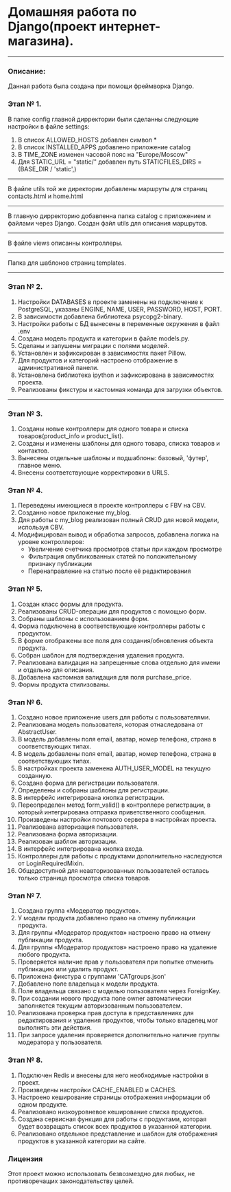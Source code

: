 # **Домашняя работа по Django(проект интернет-магазина).** 
___
### **Описание:**
Данная работа была создана при помощи фреймворка Django.
###  **Этап № 1.**
В папке config главной дирректории были сделанны следующие настройки в файле settings:
1. В список ALLOWED_HOSTS добавлен символ *
2. В список INSTALLED_APPS добавлено приложение catalog
3. В TIME_ZONE изменен часовой пояс на "Europe/Moscow"
4. Для STATIC_URL = "static/" добавлен путь STATICFILES_DIRS = (BASE_DIR / 'static',)
___
В файле utils той же директории добавлены маршруты для страниц contacts.html и 
home.html
___
В главную дирректорию добавленна папка catalog с приложением и файлами через Django.
Создан файл utils для описания маршрутов.
___
В файле views описанны контроллеры.
___
Папка для шаблонов страниц templates.
___
### **Этап № 2.**
1. Настройки DATABASES в проекте заменены на подключение к PostgreSQL, 
указаны ENGINE, NAME, USER, PASSWORD, HOST, PORT.
2. В зависимости добавлена библиотека psycopg2-binary.
3. Настройки работы с БД вынесены в переменные окружения в файл .env
4. Создана модель продукта и категории в файле models.py.
5. Сделаны и запушены миграции с полями моделей.
6. Установлен и зафиксирован в зависимостях пакет Pillow.
7. Для продуктов и категорий настроено отображение в административной панели.
8. Установлена библиотека ipython и зафиксирована в зависимостях проекта.
9. Реализованы фикстуры и кастомная команда для загрузки объектов.
___
### **Этап № 3.**
1. Созданы новые контроллеры для одного товара и списка товаров(product_info и product_list).
2. Созданы и изменены шаблоны для одного товара, списка товаров и контактов.
3. Вынесены отдельные шаблоны и подшаблоны: базовый, 'футер', главное меню.
4. Внесены соответствующие корректировки в URLS.
### **Этап № 4.**
1. Переведены имеющиеся в проекте контроллеры с FBV на CBV.
2. Созданно новое приложение my_blog.
3. Для работы с my_blog реализован полный CRUD для новой модели, используя CBV.
4. Модифицирован вывод и обработка запросов, добавлена логика на уровне контроллеров:
    - Увеличение счетчика просмотров статьи при каждом просмотре
    - Фильтрация опубликованных статей по положительному признаку публикации
    - Перенаправление на статью после её редактирования
### **Этап № 5.**
1. Создан класс формы для продукта.
2. Реализованы CRUD-операции для продуктов с помощью форм.
3. Собраны шаблоны с использованием форм.
4. Форма подключена в соответствующие контроллеры работы с продуктом.
5. В форме отображены все поля для создания/обновления объекта продукта.
6. Собран шаблон для подтверждения удаления продукта.
7. Реализована валидация на запрещенные слова отдельно для имени и отдельно для описания.
8. Добавлена кастомная валидация для поля purchase_price.
9. Формы продукта стилизованы.
### **Этап № 6.**
1. Создано новое приложение users для работы с пользователями.
2. Реализована модель пользователя, которая отнаследована от AbstractUser.
3. В модель добавлены поля email, аватар, номер телефона, страна в соответствующих типах.
4. В модель добавлены поля email, аватар, номер телефона, страна в соответствующих типах.
5. В настройках проекта заменена AUTH_USER_MODEL на текущую созданную.
6. Создана форма для регистрации пользователя.
7. Определены и собраны шаблоны для регистрации.
8. В интерфейс интегрирована кнопка регистрации.
9. Переопределен метод form_valid() в контроллере регистрации, в который интегрирована отправка приветственного сообщения.
10. Произведены настройки почтового сервера в настройках проекта.
11. Реализована авторизация пользователя.
12. Реализована форма авторизации.
13. Реализован шаблон авторизации.
14. В интерфейс интегрирована кнопка входа.
15. Контроллеры для работы с продуктами дополнительно наследуются от LoginRequiredMixin.
16. Общедоступной для неавторизованных пользователей осталась только страница просмотра списка товаров.
### **Этап № 7.**
1. Создана группа «Модератор продуктов».
2. У модели продукта добавлено право на отмену публикации продукта.
3. Для группы «Модератор продуктов» настроено право на отмену публикации продукта.
4. Для группы «Модератор продуктов» настроено право на удаление любого продукта.
5. Проверяется наличие прав у пользователя при попытке отменить публикацию или удалить продукт.
6. Приложена фикстура с группами 'CATgroups.json'
7. Добавлено поле владельца к модели продукта.
8. Поле владельца связано с моделью пользователя через ForeignKey.
9. При создании нового продукта поле owner автоматически заполняется текущим авторизованным пользователем.
10. Реализована проверка прав доступа в представлениях для редактирования и удаления продуктов, чтобы только владелец мог выполнять эти действия.
11. При запросе удаления проверяется дополнительно наличие группы модератора у пользователя.
### **Этап № 8.**
1. Подключен Redis и внесены для него необходимые настройки в проект.
2. Произведены настройки CACHE_ENABLED и CACHES.
3. Настроено кеширование страницы отображения информации об одном продукте.
4. Реализовано низкоуровневое кеширование списка продуктов.
5. Создана сервисная функция для работы с продуктами, которая будет возвращать список всех продуктов в указанной категории.
6. Реализовано отдельное представление и шаблон для отображения продуктов в указанной категории на сайте.
### **Лицензия**

Этот проект можно использовать безвозмездно для любых, 
не противоречащих законодательству целей.